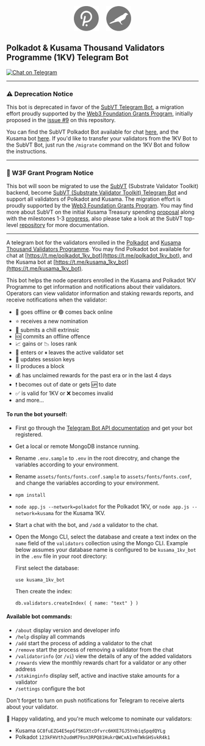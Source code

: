 <p align="center"><img width="65" src="https://raw.githubusercontent.com/helikon-labs/polkadot-kusama-1kv-telegram-bot/main/readme_files/polkadot_white_over_pink_deprecated.png">&nbsp;&nbsp;&nbsp;&nbsp;&nbsp;<img width="65" src="https://raw.githubusercontent.com/helikon-labs/polkadot-kusama-1kv-telegram-bot/main/readme_files/kusama_canary_white_over_pink_deprecated.png"></p>

## Polkadot & Kusama Thousand Validators Programme (1KV) Telegram Bot

[![Chat on Telegram](https://img.shields.io/badge/Chat%20on-Telegram-brightgreen.svg)](https://t.me/kusama_1kv_bot) 

---

### ⚠️ Deprecation Notice

This bot is deprecated in favor of the [SubVT Telegram Bot](https://github.com/helikon-labs/subvt-backend/tree/development/subvt-telegram-bot), a migration effort proudly supported by the [Web3 Foundation Grants Program](https://github.com/w3f/Grants-Program/blob/master/applications/subvt-telegram-bot.md), initially proposed in the [issue #9](https://github.com/helikon-labs/polkadot-kusama-1kv-telegram-bot/issues/9) on this repository.

You can find the SubVT Polkadot Bot available for chat [here](https://t.me/subvt_polkadot_bot), and the Kusama bot [here](https://t.me/subvt_kusama_bot). If you'd like to transfer your validators from the 1KV Bot to the SubVT Bot, just run the `/migrate` command on the 1KV Bot and follow the instructions.

---

### 📣 W3F Grant Program Notice

This bot will soon be migrated to use the [SubVT](https://github.com/helikon-labs/subvt) (Substrate Validator Toolkit) backend, become [SubVT (Substrate Validator Toolkit) Telegram Bot](https://github.com/w3f/Grants-Program/blob/master/applications/subvt-telegram-bot.md) and support all validators of Polkadot and Kusama. The migration effort is proudly supported by the [Web3 Foundation Grants Program](https://web3.foundation/grants/). You may find more about SubVT on the initial Kusama Treasury spending [proposal](https://kusama.polkassembly.io/post/683) along with the milestones 1-3 [progress](https://kusama.polkassembly.io/post/683#06d9efa6-d070-4c78-b59f-5ea958e93ce0), also please take a look at the SubVT top-level [repository](https://github.com/helikon-labs/subvt) for more documentation.

---

A telegram bot for the validators enrolled in the [Polkadot](https://polkadot.network/supporting-decentralization-join-the-polkadot-thousand-validators-programme/) and [Kusama Thousand Validators Programme](https://polkadot.network/join-kusamas-thousand-validators-programme/). You may find Polkadot bot available for chat at [https://t.me/polkadot_1kv_bot](https://t.me/polkadot_1kv_bot), and the Kusama bot at [https://t.me/kusama_1kv_bot](https://t.me/kusama_1kv_bot).

This bot helps the node operators enrolled in the Kusama and Polkadot 1KV Programme to get information and notifications about their validators. Operators can view validator information and staking rewards reports, and receive notifications when the validator:

- 🔴 goes offline or 🟢 comes back online
- ⭐️ receives a new nomination
- 🥶 submits a chill extrinsic
- 🆘 commits an offline offence
- 📈 gains or 📉 loses rank
- 🚀 enters or ⏸ leaves the active validator set
- 🔑 updates session keys 
- ⛓ produces a block
- 💰 has unclaimed rewards for the past era or in the last 4 days
- ❗ becomes out of date or gets 🆙 to date
- ✅ is valid for 1KV or ❌ becomes invalid
- and more...

#### To run the bot yourself:

- First go through the [Telegram Bot API documentation](https://core.telegram.org/bots/api) and get your bot registered.
- Get a local or remote MongoDB instance running.
- Rename `.env.sample` to `.env` in the root direcotry, and change the variables according to your environment.
- Rename `assets/fonts/fonts.conf.sample` to `assets/fonts/fonts.conf`, and change the variables according to your environment.
- `npm install`
- `node app.js --network=polkadot` for the Polkadot 1KV, or `node app.js --network=kusama` for the Kusama 1KV.
- Start a chat with the bot, and `/add` a validator to the chat.
- Open the Mongo CLI, select the database and create a text index on the `name` field of the `validators` collection using the Mongo CLI. Example below assumes your database name is configured to be `kusama_1kv_bot` in the `.env` file in your root directory:

  First select the database:

  ```
  use kusama_1kv_bot
  ```
  
  Then create the index:
  
  ```
  db.validators.createIndex( { name: "text" } )
  ```

#### Available bot commands:

- `/about` display version and developer info
- `/help` display all commands
- `/add` start the process of adding a validator to the chat
- `/remove` start the process of removing a validator from the chat
- `/validatorinfo` (or `/vi`) view the details of any of the added validators
- `/rewards` view the monthly rewards chart for a validator or any other address
- `/stakinginfo` display self, active and inactive stake amounts for a validator
- `/settings` configure the bot

Don't forget to turn on push notifications for Telegram to receive alerts about your validator.

🎉 Happy validating, and you're much welcome to nominate our validators:

- Kusama `GC8fuEZG4E5epGf5KGXtcDfvrc6HXE7GJ5YnbiqSpqdQYLg`
- Polkadot `123kFHVth2udmM79sn3RPQ81HukrQWCxA1vmTWkGHSvkR4k1`
